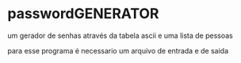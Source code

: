 # passwordGENERATOR

um gerador de senhas através da tabela ascii e uma lista de pessoas  

para esse programa é necessario um arquivo de entrada e de saida